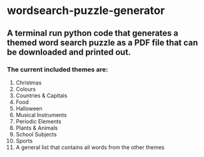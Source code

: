 # wordsearch-puzzle-generator
## A terminal run python code that generates a themed word search puzzle as a PDF file that can be downloaded and printed out.

### The current included themes are:
1. Christmas
2. Colours
3. Countries & Capitals
4. Food
5. Halloween
6. Musical Instruments
7. Periodic Elements
8. Plants & Animals
9. School Subjects
10. Sports
11. A general list that contains all words from the other themes

